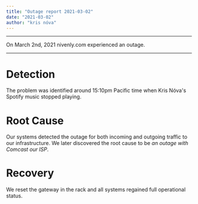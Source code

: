 ```yaml
---
title: "Outage report 2021-03-02"
date: "2021-03-02"
author: "kris nóva"
---
```

---

On March 2nd, 2021 nivenly.com experienced an outage.

---

# Detection

The problem was identified around 15:10pm Pacific time when Kris Nóva's Spotify music stopped playing.

# Root Cause 

Our systems detected the outage for both incoming and outgoing traffic to our infrastructure. We later discovered the root cause to be _an outage with Comcast our ISP_.

# Recovery

We reset the gateway in the rack and all systems regained full operational status. 